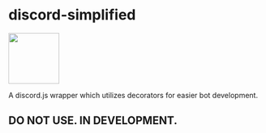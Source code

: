 # discord-simplified

<img src="https://i.imgur.com/cFck1ZG.png" width="100" height="100">

A discord.js wrapper which utilizes decorators for easier bot development.

## DO NOT USE. IN DEVELOPMENT.